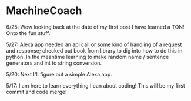 # MachineCoach
6/25: Wow looking back at the date of my first post I have learned a TON!  Onto the fun stuff.

5/27: Alexa app needed an api call or some kind of handling of a request and response; checked out book from library to dig into how to do this in python.  In the meantime learning to make random name / sentence generators and int to string conversion.

5/20: Next I'll figure out a simple Alexa app.

5/17: I am here to learn everything I can about coding!  This will be my first commit and code merge!
